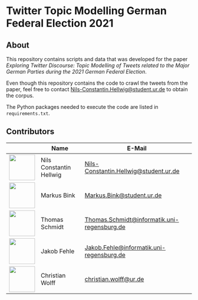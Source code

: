 # Twitter Topic Modelling German Federal Election 2021


## About

This repository contains scripts and data that was developed for the paper  *Exploring Twitter Discourse: Topic Modelling of Tweets related to the Major German Parties during the 2021 German Federal Election*.

Even though this repository contains the code to crawl the tweets from the paper, feel free to contact Nils-Constantin.Hellwig@student.ur.de to obtain the corpus.

The Python packages needed to execute the code are listed in `requirements.txt`.

## Contributors

&nbsp;|Name|E-Mail
-------- |--------|--------
<img src="https://avatars2.githubusercontent.com/u/44339207?s=60&v=4" width="70">|Nils Constantin Hellwig|Nils-Constantin.Hellwig@student.ur.de
<img src="https://avatars.githubusercontent.com/u/12990702?v=4" width="70">|Markus Bink|Markus.Bink@student.ur.de
<img src="https://www.uni-regensburg.de/assets/_processed_/d/0/csm_mi-teamfotos-thomas-schmidt-closeup_c7d3a6f26d.jpg" width="70">|Thomas Schmidt|Thomas.Schmidt@informatik.uni-regensburg.de
<img src="https://avatars.githubusercontent.com/u/16231319?v=4" width="70">|Jakob Fehle|Jakob.Fehle@informatik.uni-regensburg.de
<img src="https://www.uni-regensburg.de/assets/_processed_/3/2/csm_mi-teamfotos-christian-wolff-closeup_948f0f672b.jpg" width="70">|Christian Wolff|christian.wolff@ur.de
